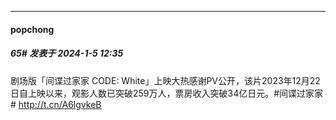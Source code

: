 
*****

####  popchong  
##### 65#       发表于 2024-1-5 12:35

剧场版「间谍过家家 CODE: White」上映大热感谢PV公开，该片2023年12月22日自上映以来，观影人数已突破259万人，票房收入突破34亿日元。#间谍过家家# http://t.cn/A6lgvkeB ​​​

